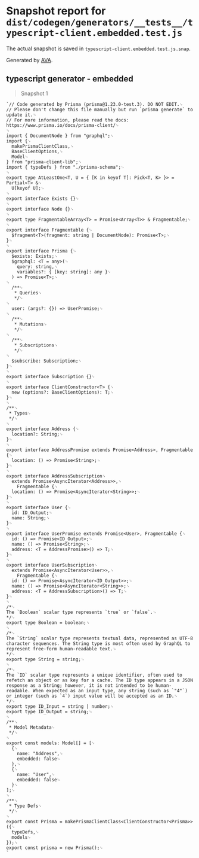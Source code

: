 # Snapshot report for `dist/codegen/generators/__tests__/typescript-client.embedded.test.js`

The actual snapshot is saved in `typescript-client.embedded.test.js.snap`.

Generated by [AVA](https://ava.li).

## typescript generator - embedded

> Snapshot 1

    `// Code generated by Prisma (prisma@1.23.0-test.3). DO NOT EDIT.␊
    // Please don't change this file manually but run `prisma generate` to update it.␊
    // For more information, please read the docs: https://www.prisma.io/docs/prisma-client/␊
    ␊
    import { DocumentNode } from "graphql";␊
    import {␊
      makePrismaClientClass,␊
      BaseClientOptions,␊
      Model␊
    } from "prisma-client-lib";␊
    import { typeDefs } from "./prisma-schema";␊
    ␊
    export type AtLeastOne<T, U = { [K in keyof T]: Pick<T, K> }> = Partial<T> &␊
      U[keyof U];␊
    ␊
    export interface Exists {}␊
    ␊
    export interface Node {}␊
    ␊
    export type FragmentableArray<T> = Promise<Array<T>> & Fragmentable;␊
    ␊
    export interface Fragmentable {␊
      $fragment<T>(fragment: string | DocumentNode): Promise<T>;␊
    }␊
    ␊
    export interface Prisma {␊
      $exists: Exists;␊
      $graphql: <T = any>(␊
        query: string,␊
        variables?: { [key: string]: any }␊
      ) => Promise<T>;␊
    ␊
      /**␊
       * Queries␊
       */␊
    ␊
      user: (args?: {}) => UserPromise;␊
    ␊
      /**␊
       * Mutations␊
       */␊
    ␊
      /**␊
       * Subscriptions␊
       */␊
    ␊
      $subscribe: Subscription;␊
    }␊
    ␊
    export interface Subscription {}␊
    ␊
    export interface ClientConstructor<T> {␊
      new (options?: BaseClientOptions): T;␊
    }␊
    ␊
    /**␊
     * Types␊
     */␊
    ␊
    export interface Address {␊
      location?: String;␊
    }␊
    ␊
    export interface AddressPromise extends Promise<Address>, Fragmentable {␊
      location: () => Promise<String>;␊
    }␊
    ␊
    export interface AddressSubscription␊
      extends Promise<AsyncIterator<Address>>,␊
        Fragmentable {␊
      location: () => Promise<AsyncIterator<String>>;␊
    }␊
    ␊
    export interface User {␊
      id: ID_Output;␊
      name: String;␊
    }␊
    ␊
    export interface UserPromise extends Promise<User>, Fragmentable {␊
      id: () => Promise<ID_Output>;␊
      name: () => Promise<String>;␊
      address: <T = AddressPromise>() => T;␊
    }␊
    ␊
    export interface UserSubscription␊
      extends Promise<AsyncIterator<User>>,␊
        Fragmentable {␊
      id: () => Promise<AsyncIterator<ID_Output>>;␊
      name: () => Promise<AsyncIterator<String>>;␊
      address: <T = AddressSubscription>() => T;␊
    }␊
    ␊
    /*␊
    The `Boolean` scalar type represents `true` or `false`.␊
    */␊
    export type Boolean = boolean;␊
    ␊
    /*␊
    The `String` scalar type represents textual data, represented as UTF-8 character sequences. The String type is most often used by GraphQL to represent free-form human-readable text.␊
    */␊
    export type String = string;␊
    ␊
    /*␊
    The `ID` scalar type represents a unique identifier, often used to refetch an object or as key for a cache. The ID type appears in a JSON response as a String; however, it is not intended to be human-readable. When expected as an input type, any string (such as `"4"`) or integer (such as `4`) input value will be accepted as an ID.␊
    */␊
    export type ID_Input = string | number;␊
    export type ID_Output = string;␊
    ␊
    /**␊
     * Model Metadata␊
     */␊
    ␊
    export const models: Model[] = [␊
      {␊
        name: "Address",␊
        embedded: false␊
      },␊
      {␊
        name: "User",␊
        embedded: false␊
      }␊
    ];␊
    ␊
    /**␊
     * Type Defs␊
     */␊
    ␊
    export const Prisma = makePrismaClientClass<ClientConstructor<Prisma>>({␊
      typeDefs,␊
      models␊
    });␊
    export const prisma = new Prisma();␊
    `
